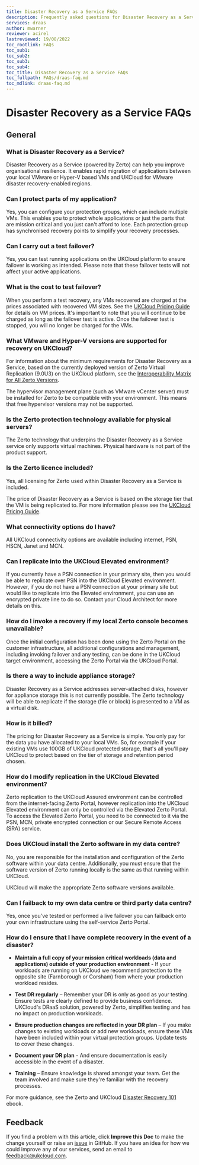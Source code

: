 ```yaml
---
title: Disaster Recovery as a Service FAQs
description: Frequently asked questions for Disaster Recovery as a Service (Powered by Zerto)
services: draas
author: mwarner
reviewer: acirel
lastreviewed: 19/08/2022
toc_rootlink: FAQs
toc_sub1: 
toc_sub2:
toc_sub3:
toc_sub4:
toc_title: Disaster Recovery as a Service FAQs
toc_fullpath: FAQs/draas-faq.md
toc_mdlink: draas-faq.md
---
```


# Disaster Recovery as a Service FAQs

## General

### What is Disaster Recovery as a Service?

Disaster Recovery as a Service (powered by Zerto) can help you improve organisational resilience. It enables rapid migration of applications between your local VMware or Hyper-V based VMs and UKCloud for VMware disaster recovery-enabled regions.

### Can I protect parts of my application?

Yes, you can configure your protection groups, which can include multiple VMs. This enables you to protect whole applications or just the parts that are mission critical and you just can't afford to lose. Each protection group has synchronised recovery points to simplify your recovery processes.

### Can I carry out a test failover?

Yes, you can test running applications on the UKCloud platform to ensure failover is working as intended. Please note that these failover tests will not affect your active applications.

### What is the cost to test failover?

When you perform a test recovery, any VMs recovered are charged at the prices associated with recovered VM sizes. See the [UKCloud Pricing Guide](https://ukcloud.com/pricing-guide) for details on VM prices. It's important to note that you will continue to be charged as long as the failover test is active. Once the failover test is stopped, you will no longer be charged for the VMs.

### What VMware and Hyper-V versions are supported for recovery on UKCloud?

For information about the minimum requirements for Disaster Recovery as a Service, based on the currently deployed version of Zerto Virtual Replication (9.0U3) on the UKCloud platform, see the [Interoperability Matrix for All Zerto Versions](https://help.zerto.com/bundle/Operability.Matrix.HTML/page/Content/Operability_Matrix/Interoperability_Matrix_for_All_Zerto_Versions.htm).

The hypervisor management plane (such as VMware vCenter server) must be installed for Zerto to be compatible with your environment. This means that free hypervisor versions may not be supported.

### Is the Zerto protection technology available for physical servers?

The Zerto technology that underpins the Disaster Recovery as a Service service only supports virtual machines. Physical hardware is not part of the product support.

### Is the Zerto licence included?

Yes, all licensing for Zerto used within Disaster Recovery as a Service is included.

The price of Disaster Recovery as a Service is based on the storage tier that the VM is being replicated to. For more information please see the [UKCloud Pricing Guide](https://ukcloud.com/pricing-guide).

### What connectivity options do I have?

All UKCloud connectivity options are available including internet, PSN, HSCN, Janet and MCN.

### Can I replicate into the UKCloud Elevated environment?

If you currently have a PSN connection in your primary site, then you would be able to replicate over PSN into the UKCloud Elevated environment. However, if you do not have a PSN connection at your primary site but would like to replicate into the Elevated environment, you can use an encrypted private line to do so. Contact your Cloud Architect for more details on this.

### How do I invoke a recovery if my local Zerto console becomes unavailable?

Once the initial configuration has been done using the Zerto Portal on the customer infrastructure, all additional configurations and management, including invoking failover and any testing, can be done in the UKCloud target environment, accessing the Zerto Portal via the UKCloud Portal.

### Is there a way to include appliance storage?

Disaster Recovery as a Service addresses server-attached disks, however for appliance storage this is not currently possible. The Zerto technology will be able to replicate if the storage (file or block) is presented to a VM as a virtual disk.

### How is it billed?

The pricing for Disaster Recovery as a Service is simple. You only pay for the data you have allocated to your local VMs. So, for example if your existing VMs use 100GB of UKCloud protected storage, that's all you'll pay UKCloud to protect based on the tier of storage and retention period chosen.

### How do I modify replication in the UKCloud Elevated environment?

Zerto replication to the UKCloud Assured environment can be controlled from the internet-facing Zerto Portal, however replication into the UKCloud Elevated environment can only be controlled via the Elevated Zerto Portal. To access the Elevated Zerto Portal, you need to be connected to it via the PSN, MCN, private encrypted connection or our Secure Remote Access (SRA) service.

### Does UKCloud install the Zerto software in my data centre?

No, you are responsible for the installation and configuration of the Zerto software within your data centre. Additionally, you must ensure that the software version of Zerto running locally is the same as that running within UKCloud.

UKCloud will make the appropriate Zerto software versions available.

### Can I failback to my own data centre or third party data centre?

Yes, once you've tested or performed a live failover you can failback onto your own infrastructure using the self-service Zerto Portal.

### How do I ensure that I have complete recovery in the event of a disaster?

- **Maintain a full copy of your mission critical workloads (data and applications) outside of your production environment** - If your workloads are running on UKCloud we recommend protection to the opposite site (Farnborough or Corsham) from where your production workload resides.

- **Test DR regularly** – Remember your DR is only as good as your testing. Ensure tests are clearly defined to provide business confidence. UKCloud's DRaaS solution, powered by Zerto, simplifies testing and has no impact on production workloads.

- **Ensure production changes are reflected in your DR plan** – If you make changes to existing workloads or add new workloads, ensure these VMs have been included within your virtual protection groups. Update tests to cover these changes.

- **Document your DR plan** - And ensure documentation is easily accessible in the event of a disaster.

- **Training** – Ensure knowledge is shared amongst your team. Get the team involved and make sure they're familiar with the recovery processes.

For more guidance, see the Zerto and UKCloud [Disaster Recovery 101](https://info.ukcloud.com/ebook/zerto-disaster-recovery) ebook.

## Feedback

If you find a problem with this article, click **Improve this Doc** to make the change yourself or raise an [issue](https://github.com/UKCloud/documentation/issues) in GitHub. If you have an idea for how we could improve any of our services, send an email to <feedback@ukcloud.com>.
